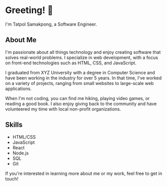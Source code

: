 # Greeting! 👋

I'm Tatpol Samakpong, a Software Engineer.

## About Me

I'm passionate about all things technology and enjoy creating software that solves real-world problems. I specialize in web development, with a focus on front-end technologies such as HTML, CSS, and JavaScript.

I graduated from XYZ University with a degree in Computer Science and have been working in the industry for over 5 years. In that time, I've worked on a variety of projects, ranging from small websites to large-scale web applications.

When I'm not coding, you can find me hiking, playing video games, or reading a good book. I also enjoy giving back to the community and have volunteered my time with local non-profit organizations.

## Skills

- HTML/CSS
- JavaScript
- React
- Node.js
- SQL
- Git

If you're interested in learning more about me or my work, feel free to get in touch!
